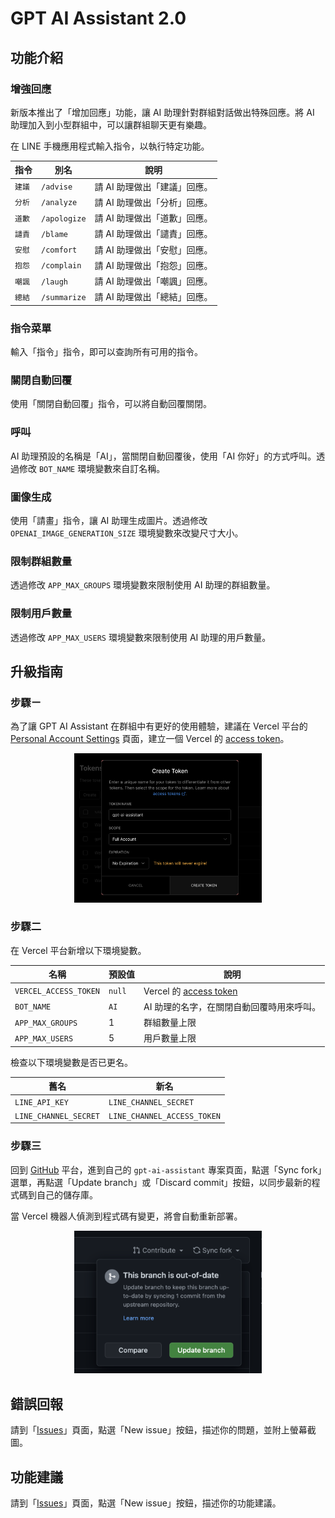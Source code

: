 # GPT AI Assistant 2.0

## 功能介紹

### 增強回應

新版本推出了「增加回應」功能，讓 AI 助理針對群組對話做出特殊回應。將 AI 助理加入到小型群組中，可以讓群組聊天更有樂趣。

在 LINE 手機應用程式輸入指令，以執行特定功能。

指令 | 別名 | 說明
--- | --- | ---
`建議` | `/advise` | 請 AI 助理做出「建議」回應。
`分析` | `/analyze` | 請 AI 助理做出「分析」回應。
`道歉` | `/apologize` | 請 AI 助理做出「道歉」回應。
`譴責` | `/blame` | 請 AI 助理做出「譴責」回應。
`安慰` | `/comfort` | 請 AI 助理做出「安慰」回應。
`抱怨` | `/complain` | 請 AI 助理做出「抱怨」回應。
`嘲諷` | `/laugh` | 請 AI 助理做出「嘲諷」回應。
`總結` | `/summarize` | 請 AI 助理做出「總結」回應。

### 指令菜單

輸入「指令」指令，即可以查詢所有可用的指令。

### 關閉自動回覆

使用「關閉自動回覆」指令，可以將自動回覆關閉。

### 呼叫

AI 助理預設的名稱是「AI」，當關閉自動回覆後，使用「AI 你好」的方式呼叫。透過修改 `BOT_NAME` 環境變數來自訂名稱。

### 圖像生成

使用「請畫」指令，讓 AI 助理生成圖片。透過修改 `OPENAI_IMAGE_GENERATION_SIZE` 環境變數來改變尺寸大小。

### 限制群組數量

透過修改 `APP_MAX_GROUPS` 環境變數來限制使用 AI 助理的群組數量。

### 限制用戶數量

透過修改 `APP_MAX_USERS` 環境變數來限制使用 AI 助理的用戶數量。

## 升級指南

### 步驟ㄧ

為了讓 GPT AI Assistant 在群組中有更好的使用體驗，建議在 Vercel 平台的 [Personal Account Settings](https://vercel.com/account/tokens) 頁面，建立一個 Vercel 的 [access token](/demo/vercel-access-token.png)。

<div align="center">
  <img src="../demo/vercel-create-access-token.png" width="300"/>
</div>

### 步驟二

在 Vercel 平台新增以下環境變數。

名稱 | 預設值 | 說明
--- | --- | ---
`VERCEL_ACCESS_TOKEN` | `null` | Vercel 的 [access token](/demo/vercel-access-token.png)
`BOT_NAME` | `AI` | AI 助理的名字，在關閉自動回覆時用來呼叫。
`APP_MAX_GROUPS` | 1 | 群組數量上限
`APP_MAX_USERS` | 5 | 用戶數量上限

檢查以下環境變數是否已更名。

舊名 | 新名
--- | ---
`LINE_API_KEY` | `LINE_CHANNEL_SECRET`
`LINE_CHANNEL_SECRET` | `LINE_CHANNEL_ACCESS_TOKEN`

### 步驟三

回到 [GitHub](https://github.com/) 平台，進到自己的 `gpt-ai-assistant` 專案頁面，點選「Sync fork」選單，再點選「Update branch」或「Discard commit」按鈕，以同步最新的程式碼到自己的儲存庫。

當 Vercel 機器人偵測到程式碼有變更，將會自動重新部署。

<div align="center">
  <img src="../demo/github-sync-fork.png" width="300"/>
</div>

## 錯誤回報

請到「[Issues](https://github.com/memochou1993/gpt-ai-assistant/issues)」頁面，點選「New issue」按鈕，描述你的問題，並附上螢幕截圖。

## 功能建議

請到「[Issues](https://github.com/memochou1993/gpt-ai-assistant/issues)」頁面，點選「New issue」按鈕，描述你的功能建議。
